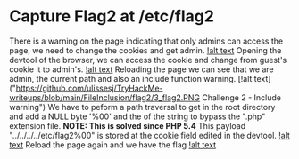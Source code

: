 # Capture Flag2 at /etc/flag2
There is a warning on the page indicating that only admins can access the page, we need to change the cookies and get admin.
[!alt text](https://github.com/ulissesj/TryHackMe-writeups/blob/main/FileInclusion/flag2/1_flag2.PNG "Challenge 2 - Web page")
Opening the devtool of the browser, we can access the cookie and change from guest's cookie it to admin's.
[!alt text](https://github.com/ulissesj/TryHackMe-writeups/blob/main/FileInclusion/flag2/2_flag2.PNG "Challenge 2 - Admin Cookie")
Reloading the page we can see that we are admin, the current path and also an include function warning.
[!alt text]("https://github.com/ulissesj/TryHackMe-writeups/blob/main/FileInclusion/flag2/3_flag2.PNG Challenge 2 - Include warning")
We have to peform a path traversal to get in the root directory and add a NULL byte '%00' and the of the string to bypass the ".php" extension file.
**NOTE: This is solved since PHP 5.4**
This payload "../../../../etc/flag2%00" is stored at the cookie field edited in the devtool.
[!alt text](https://github.com/ulissesj/TryHackMe-writeups/blob/main/FileInclusion/flag2/4_flag2.PNG "Challenge 2 - Payload")
Reload the page again and we have the flag
[!alt text](https://github.com/ulissesj/TryHackMe-writeups/blob/main/FileInclusion/flag2/5_flag2.PNG "Challenge 2 - Flag 2")

